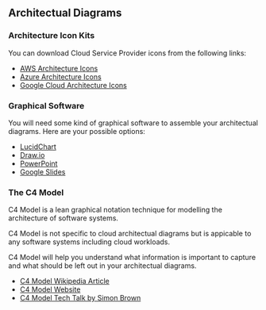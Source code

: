 ## Architectual Diagrams

### Architecture Icon Kits
You can download Cloud Service Provider icons from the following links:

- [AWS Architecture Icons](https://aws.amazon.com/architecture/icons/)
- [Azure Architecture Icons](https://docs.microsoft.com/en-us/azure/architecture/icons/)
- [Google Cloud Architecture Icons](https://cloud.google.com/icons)

### Graphical Software

You will need some kind of graphical software to assemble your architectual diagrams. Here are your possible options:

- [LucidChart](https://lucidchart.com)
- [Draw.io](https://draw.io)
- [PowerPoint](https://office.live.com/start/powerpoint.aspx)
- [Google Slides](https://www.google.ca/slides/about/)

### The C4 Model

C4 Model is a lean graphical notation technique for modelling the architecture of software systems.

C4 Model is not specific to cloud architectual diagrams but is appicable to any software systems including cloud workloads.

C4 Model will help you understand what information is important to capture and what should be left out in your architectual diagrams.

- [C4 Model Wikipedia Article](https://en.wikipedia.org/wiki/C4_model)
- [C4 Model Website](https://c4model.com/)
- [C4 Model Tech Talk by Simon Brown](https://youtu.be/x2-rSnhpw0g)